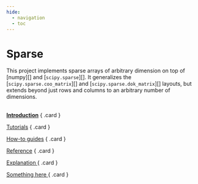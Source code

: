 ```yaml
---
hide:
  - navigation
  - toc
---
```


# Sparse
This project implements sparse arrays of arbitrary dimension on top of
[numpy][] and
[`scipy.sparse`][]. It generalizes the
[`scipy.sparse.coo_matrix`][] and
[`scipy.sparse.dok_matrix`][] layouts, but
extends beyond just rows and columns to an arbitrary number of
dimensions.
<br>
<br>

<div class="grid" markdown>

<p><a style="font-weight:bold" href="introduction" class="card">Introduction</a>
  { .card }
</p>
<p><a href="#" class="card">Tutorials</a>
  { .card }
</p>

<p><a href="construct" class="card">How-to guides</a>
  { .card }
</p>

<p><a href="API/BACKEND" style: class="card">Reference</a>
  { .card }
</p>
<p><a href="#" style: class="card">Explanation </a>
  { .card }
</p>

<p><a href="#" style: class="card">Something here </a>
  { .card }
</p>

</div>
